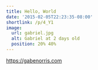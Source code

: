 ```yaml
---
title: Hello, World
date: '2015-02-05T22:23:35-08:00'
shortlink: /p/4_Y1
image:
  url: gabriel.jpg
  alt: Gabriel at 2 days old
  position: 20% 40%
---
```


<https://gabenorris.com>
